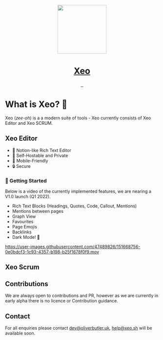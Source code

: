 <p align="center">
  <a href="https://xeo.sh">
    <img src="https://avatars.githubusercontent.com/u/84088102?s=200&v=4" height="160">
    <h1 align="center">Xeo</h1>
  </a>
</p>

<p align="center">
   <a href="">
    <img alt="" src="https://img.shields.io/github/issues/xeo-labs/xeo?style=for-the-badge&labelColor=000000">
  </a>
   <a href="">
    <img alt="" src="https://img.shields.io/github/stars/xeo-labs/xeo?style=for-the-badge&labelColor=000000">
  </a>
  <a href="">
    <img alt="" src="https://img.shields.io/github/forks/xeo-labs/xeo?style=for-the-badge&labelColor=000000">
  </a>
</p>

# What is Xeo? 🚀

Xeo (_zee-oh_) is a a modern suite of tools - Xeo currently consists of Xeo Editor and Xeo SCRUM.

## Xeo Editor

- 📝 Notion-like Rich Text Editor
- 🏡 Self-Hostable and Private
- 📱 Mobile-Friendly
- 🔒 Secure

### 🚀 Getting Started

Below is a video of the currently implemented features, we are nearing a V1.0 launch (Q1 2022).

- Rich Text Blocks (Headings, Quotes, Code, Callout, Mentions)
- Mentions between pages
- Graph View
- Favourites
- Page Emojis
- Backlinks
- Dark Mode! 🦉

https://user-images.githubusercontent.com/47489826/151668756-0e0bdcf3-1c93-4357-b198-b25f1678f0f9.mov

## Xeo Scrum

## Contributions

We are always open to contributions and PR, however as we are currently in early alpha there is no licence or Contribution guidance.

## Contact

For all enquiries please contact dev@oliverbutler.uk, help@xeo.sh will be available soon.
